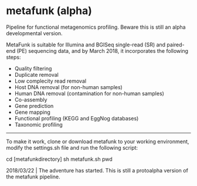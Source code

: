 # metafunk (alpha)
Pipeline for functional metagenomics profiling. Beware this is still an alpha developmental version.

MetaFunk is suitable for Illumina and BGISeq single-read (SR) and paired-end (PE) sequencing data, and by March 2018, it incorporates the following steps:

- Quality filtering
- Duplicate removal
- Low complecity read removal
- Host DNA removal (for non-human samples)
- Human DNA removal (contamination for non-human samples)
- Co-assembly
- Gene prediction
- Gene mapping
- Functional profiling (KEGG and EggNog databases)
- Taxonomic profiling

----

To make it work, clone or download metafunk to your working environment, modify the settings.sh file and run the following script:

cd [metafunkdirectory]
sh metafunk.sh pwd

2018/03/22 | The adventure has started. This is still a protoalpha version of the metafunk pipeline.
